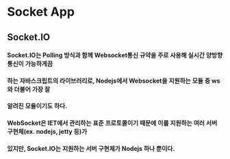 # Socket App 

## Socket.IO

#### Socket.IO는 Polling 방식과 함께 Websocket통신 규약을 주로 사용해 실시간 양방향 통신이 가능하게끔
#### 하는 자바스크립트의 라이브러리로, Nodejs에서 Websocket을 지원하는 모듈 중 ws와 더불어 가장 잘
#### 알려진 모듈이기도 하다.

#### WebSocket은 IET에서 관리하는 표준 프로토콜이기 때문에 이를 지원하는 여러 서버 구현체(ex. nodejs, jetty 등)가
#### 있지만, Socket.IO는 지원하는 서버 구현체가 Nodejs 하나 뿐이다.



